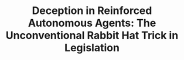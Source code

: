 ---
title: "Deception in Reinforced Autonomous Agents: The Unconventional Rabbit Hat Trick in Legislation"
image: "/images/images.jpeg"
pis: "Atharvan Dogra"
filters: [safe-ai]
draft: false
---